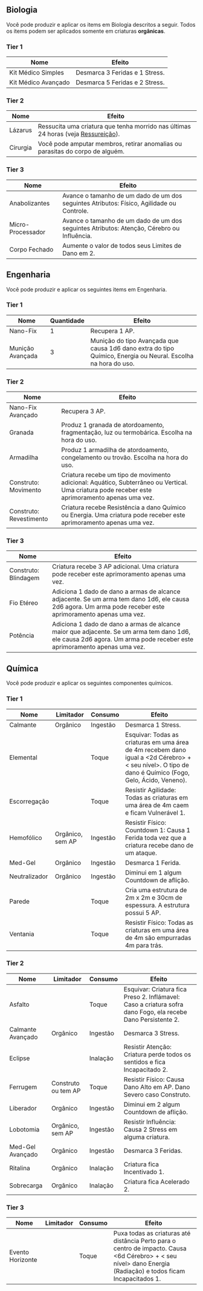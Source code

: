 ## Biologia

Você pode produzir e aplicar os items em Biologia descritos a seguir. Todos os items podem ser aplicados somente em criaturas **orgânicas**.

### Tier 1

| Nome                | Efeito                         |
| ------------------- | ------------------------------ |
| Kit Médico Simples  | Desmarca 3 Feridas e 1 Stress. |
| Kit Médico Avançado | Desmarca 5 Feridas e 2 Stress. |

### Tier 2

| Nome     | Efeito                                                                                                                     |
| -------- | -------------------------------------------------------------------------------------------------------------------------- |
| Lázarus  | Ressucita uma criatura que tenha morrido nas últimas 24 horas (veja [Ressureição](../1_core/3_game/death.md#ressureição)). |
| Cirurgia | Você pode amputar membros, retirar anomalias ou parasitas do corpo de alguém.                                              |

### Tier 3

| Nome              | Efeito                                                                                     |
| ----------------- | ------------------------------------------------------------------------------------------ |
| Anabolizantes     | Avance o tamanho de um dado de um dos seguintes Atributos: Físico, Agilidade ou Controle.  |
| Micro-Processador | Avance o tamanho de um dado de um dos seguintes Atributos: Atenção, Cérebro ou Influência. |
| Corpo Fechado     | Aumente o valor de todos seus Limites de Dano em 2.                                        |

<!-- ## Culinária

Você pode preparar as seguintes refeições e alimentos.

### Tier 1

### Tier 2

### Tier 3 -->

## Engenharia

Você pode produzir e aplicar os seguintes items em Engenharia.

### Tier 1

| Nome             | Quantidade | Efeito                                                                                                        |
| ---------------- | ---------- | ------------------------------------------------------------------------------------------------------------- |
| Nano-Fix         | 1          | Recupera 1 AP.                                                                                                |
| Munição Avançada | 3          | Munição do tipo Avançada que causa 1d6 dano extra do tipo Químico, Energia ou Neural. Escolha na hora do uso. |

### Tier 2

| Nome                    | Efeito                                                                                                                                          |
| ----------------------- | ----------------------------------------------------------------------------------------------------------------------------------------------- |
| Nano-Fix Avançado       | Recupera 3 AP.                                                                                                                                  |
| Granada                 | Produz 1 granada de atordoamento, fragmentação, luz ou termobárica. Escolha na hora do uso.                                                     |
| Armadilha               | Produz 1 armadilha de atordoamento, congelamento ou trovão. Escolha na hora do uso.                                                             |
| Construto: Movimento    | Criatura recebe um tipo de movimento adicional: Aquático, Subterrâneo ou Vertical. Uma criatura pode receber este aprimoramento apenas uma vez. |
| Construto: Revestimento | Criatura recebe Resistência a dano Químico ou Energia. Uma criatura pode receber este aprimoramento apenas uma vez.                             |

### Tier 3

| Nome                 | Efeito                                                                                                                                                                |
| -------------------- | --------------------------------------------------------------------------------------------------------------------------------------------------------------------- |
| Construto: Blindagem | Criatura recebe 3 AP adicional. Uma criatura pode receber este aprimoramento apenas uma vez.                                                                          |
| Fio Etéreo           | Adiciona 1 dado de dano a armas de alcance adjacente. Se um arma tem dano 1d6, ele causa 2d6 agora. Um arma pode receber este aprimoramento apenas uma vez.           |
| Potência             | Adiciona 1 dado de dano a armas de alcance maior que adjacente. Se um arma tem dano 1d6, ele causa 2d6 agora. Um arma pode receber este aprimoramento apenas uma vez. |

## Química

Você pode produzir e aplicar os seguintes componentes químicos.

### Tier 1

| Nome          | Limitador        | Consumo  | Efeito                                                                                                                                                 |
| ------------- | ---------------- | -------- | ------------------------------------------------------------------------------------------------------------------------------------------------------ |
| Calmante      | Orgânico         | Ingestão | Desmarca 1 Stress.                                                                                                                                     |
| Elemental     |                  | Toque    | Esquivar: Todas as criaturas em uma área de 4m recebem dano igual a <2d Cérebro> + < seu nível>. O tipo de dano é Químico (Fogo, Gelo, Ácido, Veneno). |
| Escorregação  |                  | Toque    | Resistir Agilidade: Todas as criaturas em uma área de 4m caem e ficam Vulnerável 1.                                                                    |
| Hemofólico    | Orgânico, sem AP | Ingestão | Resistir Físico: Countdown 1: Causa 1 Ferida toda vez que a criatura recebe dano de um ataque.                                                         |
| Med-Gel       | Orgânico         | Ingestão | Desmarca 1 Ferida.                                                                                                                                     |
| Neutralizador | Orgânico         | Ingestão | Diminui em 1 algum Countdown de aflição.                                                                                                               |
| Parede        |                  | Toque    | Cria uma estrutura de 2m x 2m e 30cm de espessura. A estrutura possui 5 AP.                                                                            |
| Ventania      |                  | Toque    | Resistir Físico: Todas as criaturas em uma área de 4m são empurradas 4m para trás.                                                                     |

### Tier 2

| Nome              | Limitador           | Consumo  | Efeito                                                                                                       |
| ----------------- | ------------------- | -------- | ------------------------------------------------------------------------------------------------------------ |
| Asfalto           |                     | Toque    | Esquivar: Criatura fica Preso 2. Inflámavel: Caso a criatura sofra dano Fogo, ela recebe Dano Persistente 2. |
| Calmante Avançado | Orgânico            | Ingestão | Desmarca 3 Stress.                                                                                           |
| Eclipse           |                     | Inalação | Resistir Atenção: Criatura perde todos os sentidos e fica Incapacitado 2.                                    |
| Ferrugem          | Construto ou tem AP | Toque    | Resistir Físico: Causa Dano Alto em AP. Dano Severo caso Construto.                                          |
| Liberador         | Orgânico            | Ingestão | Diminui em 2 algum Countdown de aflição.                                                                     |
| Lobotomia         | Orgânico, sem AP    | Ingestão | Resistir Influência: Causa 2 Stress em alguma criatura.                                                      |
| Med-Gel Avançado  | Orgânico            | Ingestão | Desmarca 3 Feridas.                                                                                          |
| Ritalina          | Orgânico            | Inalação | Criatura fica Incentivado 1.                                                                                 |
| Sobrecarga        | Orgânico            | Inalação | Criatura fica Acelerado 2.                                                                                   |

### Tier 3

| Nome             | Limitador | Consumo | Efeito                                                                                                                                                         |
| ---------------- | --------- | ------- | -------------------------------------------------------------------------------------------------------------------------------------------------------------- |
| Evento Horizonte |           | Toque   | Puxa todas as criaturas até distância Perto para o centro de impacto. Causa <6d Cérebro> + < seu nível> dano Energia (Radiação) e todos ficam Incapacitados 1. |
